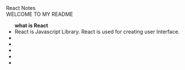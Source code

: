 
<style>
    .main{
        text-align:"center";
    }
    </style>
<div class="Main">React Notes</div>
<div>WELCOME TO MY README</div>
<ul>
<b>what is React</b>
<li>React is Javascript Library. React is used for creating user Interface.</li>
<li></li>
<li></li>
<li></li>
<li></li>
<li></li>
</ul>